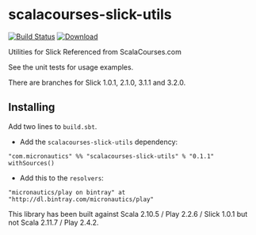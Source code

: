 # scalacourses-slick-utils

[![Build Status](https://travis-ci.org/mslinn/scalacourses-slick-utils.svg?branch=master)](https://travis-ci.org/mslinn/scalacourses-slick-utils)
[ ![Download](https://api.bintray.com/packages/micronautics/play/scalacourses-slick-utils/images/download.svg) ](https://bintray.com/micronautics/play/scalacourses-slick-utils/_latestVersion)
 
Utilities for Slick Referenced from ScalaCourses.com

See the unit tests for usage examples.

There are branches for Slick 1.0.1, 2.1.0, 3.1.1 and 3.2.0.

## Installing ##

Add two lines to `build.sbt`.

 * Add the `scalacourses-slick-utils` dependency:
````
"com.micronautics" %% "scalacourses-slick-utils" % "0.1.1" withSources()
````

 * Add this to the `resolvers`:
````
"micronautics/play on bintray" at "http://dl.bintray.com/micronautics/play"
````

This library has been built against Scala 2.10.5 / Play 2.2.6 / Slick 1.0.1 but not Scala 2.11.7 / Play 2.4.2.

